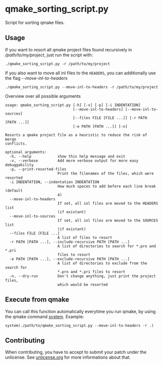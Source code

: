 # qmake_sorting_script.py
Script for sorting qmake files.

## Usage

If you want to resort all qmake project files found recursively in */path/to/my/project*, just run the script with:

    ./qmake_sorting_script.py -r /path/to/my/project


If you also want to move all inl files to the `HEADERS`, you can additionally use the flag *--move-inl-to-headers*

    ./qmake_sorting_script.py --move-inl-to-headers -r /path/to/my/project

Overview over all possible arguments


```
usage: qmake_sorting_script.py [-h] [-v] [-p] [-i INDENTATION]
                               [--move-inl-to-headers] [--move-inl-to-sources]
                               [--files FILE [FILE ...]] [-r PATH [PATH ...]]
                               [-e PATH [PATH ...]] [-n]

Resorts a qmake project file as a heuristic to reduce the risk of merge
conflicts.

optional arguments:
  -h, --help            show this help message and exit
  -v, --verbose         Add more verbose output for more easy debuggability
  -p, --print-resorted-files
                        Print the filenames of the files, which were resorted
  -i INDENTATION, --indentation INDENTATION
                        How much spaces to add before each line break (default
                        4)
  --move-inl-to-headers
                        If set, all inl files are moved to the HEADERS list
                        (if existant)
  --move-inl-to-sources
                        If set, all inl files are moved to the SOURCES list
                        (if existant)
  --files FILE [FILE ...]
                        A list of files to resort
  -r PATH [PATH ...], --include-recursive PATH [PATH ...]
                        A list of directories to search for *.pro and *.pri
                        files to resort
  -e PATH [PATH ...], --exclude-recursive PATH [PATH ...]
                        A list of directories to exclude from the search for
                        *.pro and *.pri files to resort
  -n, --dry-run         Don't change anything, just print the project files,
                        which would be resorted
```

## Execute from qmake

You can call this function automatically everytime you run qmake, by using the
qmake command [system](http://doc.qt.io/qt-5/qmake-test-function-reference.html#system-command).
Example:

    system(./path/to/qmake_sorting_script.py --move-inl-to-headers -r .)

## Contributing

When contributing, you have to accept to submit your patch under the unlicense.
See [unlicense.org](http://unlicense.org/#unlicensing-contributions) for more informations about that.

